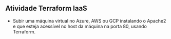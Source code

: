 ## Atividade Terraform IaaS

* Subir uma máquina virtual no Azure, AWS ou GCP instalando o Apache2 e que esteja acessível no host da máquina na porta 80, usando Terraform. 

